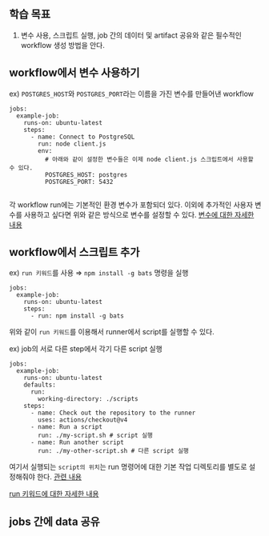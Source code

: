 ## 학습 목표

1. 변수 사용, 스크립트 실행, job 간의 데이터 및 artifact 공유와 같은 필수적인 workflow 생성 방법을 안다. 

## workflow에서 변수 사용하기 

ex) `POSTGRES_HOST`와 `POSTGRES_PORT`라는 이름을 가진 변수를 만들어낸 workflow
```
jobs:
  example-job:
    runs-on: ubuntu-latest
    steps:
      - name: Connect to PostgreSQL
        run: node client.js
        env:
          # 아래와 같이 설정한 변수들은 이제 node client.js 스크립트에서 사용할 수 있다. 
          POSTGRES_HOST: postgres
          POSTGRES_PORT: 5432
          
```

각 workflow run에는 기본적인 환경 변수가 포함되더 있다. 
이외에 추가적인 사용자 변수를 사용하고 싶다면 위와 같은 방식으로 변수를 설정할 수 있다. [변수에 대한 자세한 내용](https://docs.github.com/ko/actions/learn-github-actions/variables#default-environment-variables)

## workflow에서 스크립트 추가 

ex) `run 키워드`를 사용 ⇒ `npm install -g bats` 명령을 실행
```
jobs:
  example-job:
    runs-on: ubuntu-latest
    steps:
      - run: npm install -g bats
```

위와 같이 `run 키워드`를 이용해서 runner에서 script를 실행할 수 있다. 

ex) job의 서로 다른 step에서 각기 다른 script 실행 
```
jobs:
  example-job:
    runs-on: ubuntu-latest
    defaults:
      run:
        working-directory: ./scripts
    steps:
      - name: Check out the repository to the runner
        uses: actions/checkout@v4  
      - name: Run a script 
        run: ./my-script.sh # script 실행 
      - name: Run another script
        run: ./my-other-script.sh # 다른 script 실행 
```

여기서 실행되는 `script의 위치`는 run 명령어에 대한 기본 작업 디렉토리를 별도로 설정해줘야 한다. [관련 내용](https://docs.github.com/ko/actions/using-jobs/setting-default-values-for-jobs)

[run 키워드에 대한 자세한 내용](https://docs.github.com/ko/actions/using-workflows/workflow-syntax-for-github-actions#jobsjob_idstepsrun)

## jobs 간에 data 공유 
